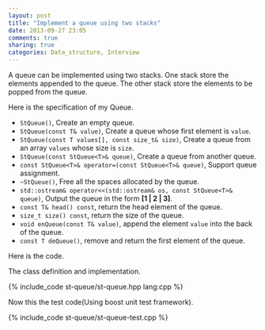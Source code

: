 ```yaml
---
layout: post
title: "Implement a queue using two stacks"
date: 2013-09-27 23:05
comments: true
sharing: true
categories: Data_structure, Interview
---
```


A queue can be implemented using two stacks. One stack store the elements
appended to the queue. The other stack store the elements to be popped from
the queue.

Here is the specification of my Queue.

* ``StQueue()``, Create an empty queue.
* ``StQueue(const T& value)``, Create a queue whose first element is
``value``.
* ``StQueue(const T values[], const size_t& size)``, Create a queue from an
array ``values`` whose size is ``size``.
* ``StQueue(const StQueue<T>& queue)``, Create a queue from another queue.
* ``const StQueue<T>& operator=(const StQueue<T>& queue)``, Support queue
assignment.
* ``~StQueue()``, Free all the spaces allocated by the queue.
* ``std::ostream& operator<<(std::ostream& os, const StQueue<T>& queue)``,
Output the queue in the form **[1 | 2 | 3]**.
* ``const T& head() const``, return the head element of the queue.
* ``size_t size() const``, return the size of the queue.
* ``void enQueue(const T& value)``, append the element ``value`` into the
back of the queue.
* ``const T deQueue()``, remove and return the first element of the queue.

Here is the code.

The class definition and implementation.

{% include_code st-queue/st-queue.hpp lang:cpp %}

Now this the test code(Using boost unit test framework).

{% include_code st-queue/st-queue-test.cpp %}
